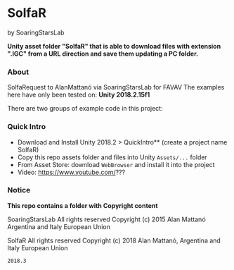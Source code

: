 # SolfaR 
by SoaringStarsLab

**Unity asset folder "SolfaR" that is able to download files with extension ".IGC" from a URL direction and save them updating a PC folder.**



### About

SolfaRequest to AlanMattanó via SoaringStarsLab for FAVAV
The examples here have only been tested on: **Unity 2018.2.15f1**

There are two groups of example code in this project:

### Quick Intro
* Download and Install Unity 2018.2 > QuickIntro** (create a project name SolfaR)
* Copy this repo assets folder and files into Unity `Assets/...` folder
* From Asset Store: download `WebBrowser` and install it into the project
* Video: https://www.youtube.com/???

### Notice

**This repo contains a folder with Copyright content**

SoaringStarsLab All rights reserved Copyright (c) 2015 Alan Mattanó Argentina and Italy European Union

SolfaR All rights reserved Copyright (c) 2018 Alan Mattanó, Argentina and Italy European Union


```
2018.3
```
